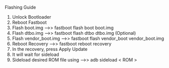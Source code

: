 Flashing Guide



  1. Unlock Bootloader
  2. Reboot Fastboot
  3. Flash boot.img -->> fastboot flash boot boot.img
  4. Flash dtbo.img -->> fastboot flash dtbo dtbo.img (Optional)
  5. Flash vendor_boot.img -->> fastboot flash vendor_boot vendor_boot.img
  6. Reboot Recovery -->> fastboot reboot recovery
  7. In the recovery, press Apply Update
  8. It will wait for sideload
  9. Sideload desired ROM file using -->> adb sideload < ROM >
